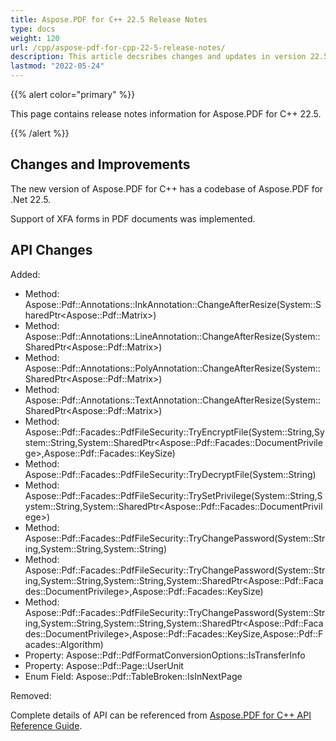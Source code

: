 ```yaml
---
title: Aspose.PDF for C++ 22.5 Release Notes
type: docs
weight: 120
url: /cpp/aspose-pdf-for-cpp-22-5-release-notes/
description: This article decsribes changes and updates in version 22.5 of Aspose.PDF for C++ library
lastmod: "2022-05-24"
---
```


{{% alert color="primary" %}}

This page contains release notes information for Aspose.PDF for C++ 22.5.

{{% /alert %}}

## Changes and Improvements

The new version of Aspose.PDF for C++ has a codebase of Aspose.PDF for .Net 22.5.

Support of XFA forms in PDF documents was implemented.

## API Changes

Added:

- Method: Aspose::Pdf::Annotations::InkAnnotation::ChangeAfterResize(System::SharedPtr\<Aspose::Pdf::Matrix\>)
- Method: Aspose::Pdf::Annotations::LineAnnotation::ChangeAfterResize(System::SharedPtr\<Aspose::Pdf::Matrix\>)
- Method: Aspose::Pdf::Annotations::PolyAnnotation::ChangeAfterResize(System::SharedPtr\<Aspose::Pdf::Matrix\>)
- Method: Aspose::Pdf::Annotations::TextAnnotation::ChangeAfterResize(System::SharedPtr\<Aspose::Pdf::Matrix\>)
- Method: Aspose::Pdf::Facades::PdfFileSecurity::TryEncryptFile(System::String,System::String,System::SharedPtr\<Aspose::Pdf::Facades::DocumentPrivilege\>,Aspose::Pdf::Facades::KeySize)
- Method: Aspose::Pdf::Facades::PdfFileSecurity::TryDecryptFile(System::String)
- Method: Aspose::Pdf::Facades::PdfFileSecurity::TrySetPrivilege(System::String,System::String,System::SharedPtr\<Aspose::Pdf::Facades::DocumentPrivilege\>)
- Method: Aspose::Pdf::Facades::PdfFileSecurity::TryChangePassword(System::String,System::String,System::String)
- Method: Aspose::Pdf::Facades::PdfFileSecurity::TryChangePassword(System::String,System::String,System::String,System::SharedPtr\<Aspose::Pdf::Facades::DocumentPrivilege\>,Aspose::Pdf::Facades::KeySize)
- Method: Aspose::Pdf::Facades::PdfFileSecurity::TryChangePassword(System::String,System::String,System::String,System::SharedPtr\<Aspose::Pdf::Facades::DocumentPrivilege\>,Aspose::Pdf::Facades::KeySize,Aspose::Pdf::Facades::Algorithm)
- Property: Aspose::Pdf::PdfFormatConversionOptions::IsTransferInfo
- Property: Aspose::Pdf::Page::UserUnit
- Enum Field: Aspose::Pdf::TableBroken::IsInNextPage

Removed:

Complete details of API can be referenced from [Aspose.PDF for C++ API Reference Guide](https://apireference.aspose.com/pdf/cpp).
